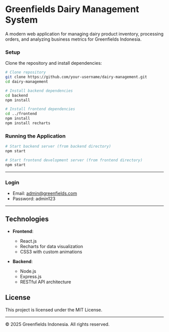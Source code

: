 # Greenfields Dairy Management System

A modern web application for managing dairy product inventory, processing orders, and analyzing business metrics for Greenfields Indonesia.

### Setup

Clone the repository and install dependencies:

```bash
# Clone repository
git clone https://github.com/your-username/dairy-management.git
cd dairy-management

# Install backend dependencies
cd backend
npm install

# Install frontend dependencies
cd ../frontend
npm install
npm install recharts
```

### Running the Application

```bash
# Start backend server (from backend directory)
npm start

# Start frontend development server (from frontend directory)
npm start
```

---
### Login
- Email: admin@greenfields.com
- Password: admin123
---

## Technologies

- **Frontend**:
  - React.js
  - Recharts for data visualization
  - CSS3 with custom animations
  
- **Backend**:
  - Node.js
  - Express.js
  - RESTful API architecture

## License

This project is licensed under the MIT License.

---

© 2025 Greenfields Indonesia. All rights reserved.
